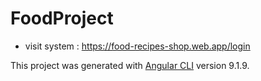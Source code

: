 # FoodProject
- visit system : https://food-recipes-shop.web.app/login

This project was generated with [Angular CLI](https://github.com/angular/angular-cli) version 9.1.9.

